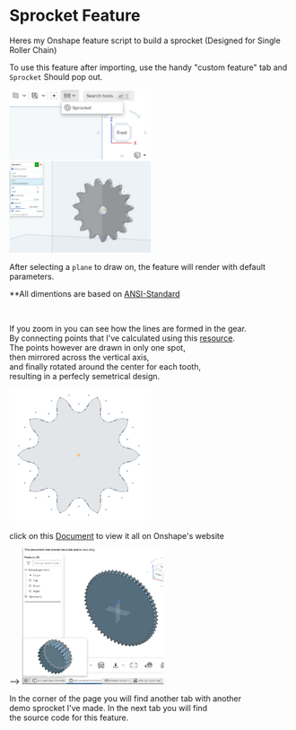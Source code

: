# Sprocket Feature
Heres my Onshape feature script to build a sprocket
(Designed for Single Roller Chain)


To use this feature after importing, use the handy "custom feature" tab and `Sprocket` Should pop out.

<img src="https://github.com/rpeepz/SprocketFeature/blob/master/Feature.PNG?raw=trueG" title="Feature" min-width=500px  width="50%"/>
<img src="https://github.com/rpeepz/SprocketFeature/blob/master/FeatureOptions.PNG?raw=true" title="Options" max-width=500px width="50%" />

After selecting a `plane` to draw on, the feature will render with default parameters.

**All dimentions are based on [ANSI-Standard] 

<br>

If you zoom in you can see how the lines are formed in the gear. <br>
By connecting points that I've calculated using this [resource]. <br>
The points however are drawn in only one spot, <br>
then mirrored across the vertical axis, <br>
and finally rotated around the center for each tooth, <br>
resulting in a perfecly semetrical design.

<img src="https://github.com/rpeepz/SprocketFeature/blob/master/Points.PNG?raw=true" title="Points" max-width=500px width="50%"/>

<br>

click on this [Document] to view it all on Onshape's website

 -->
<img src="https://github.com/rpeepz/SprocketFeature/blob/master/view.PNG?raw=true" title="More tabs" max-width=500px width="50%"/>

In the corner of the page you will find another tab with another <br> 
demo sprocket I've made. In the next tab you will find <br>
the source code for this feature.


[ANSI-Standard]: https://www.ametric.com/images/document/Chain-RollerANSI-Standard.pdf "chain pdf"
[resource]: https://www.efficientplantmag.com/2012/05/the-basics-of-roller-chain-sprockets/ "pitch spec"
[Document]: https://cad.onshape.com/documents/e0933a917c8cf13576856a5e/w/756f9a964942e6739c52bda3/e/6cd68ab0a3887253048db8eb "Public Document"
